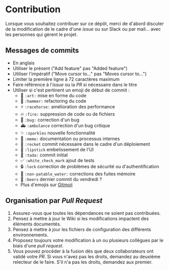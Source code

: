# Contribution

Lorsque vous souhaitez contribuer sur ce dépôt, merci de d'abord discuter de la modification de le cadre d'une _issue_ ou sur Slack ou par mail… avec les personnes qui gèrent le projet.

## Messages de commits

* En anglais
* Utiliser le présent ("Add feature" pas "Added feature")
* Utiliser l'impératif ("Move cursor to..." pas "Moves cursor to...")
* Limiter la première ligne à 72 caractères maximum
* Faire référence à l'_issue_ ou la _PR_ si nécessaire dans le titre
* Utiliser si c'est pertinent un emoji de début de commit :
    * :art: `:art:` mise en forme du code
    * :hammer: `:hammer:` refactoring du code
    * :zap: `:racehorse:` amélioration des performance
    * :fire: `:fire:` suppression de code ou de fichiers
    * :bug: `:bug:` correction d'un bug
    * :ambulance: `:ambulance` correction d'un bug critique
    * :sparkles: `:sparkles` nouvelle fonctionnalité 
    * :memo: `:memo:` documentation ou processus internes
    * :rocket: `:rocket` commit nécessaire dans le cadre d'un déploiement
    * :lipstick: `:lipstick` embelissement de l'UI
    * :tada: `:tada:` commit initial
    * :white_check_mark: `:white_check_mark` ajout de tests
    * :lock: `:lock` correction de problèmes de sécurité ou d'authentification
    * :non-potable_water: `:non-potable_water:` corrections des fuites mémoire
    * :beers: `:beers` dernier commit du vendredi ?
    * Plus d'emojis sur [Gitmoji](https://gitmoji.carloscuesta.me/)

## Organisation par _Pull Request_

1. Assurez-vous que toutes les dépendances ne soient pas contribuées.
2. Pensez à mettre à jour le Wiki si les modifications impactent des éléments documentés.
3. Pensez à mettre à jour les fichiers de configuration des différents environnements.
4. Proposez toujours votre modification à un ou plusieurs collègues par le biais d'une _pull request_.
5. Vous pouvez procéder à la fusion dès que deux collaborateurs ont validé votre _PR_. Si vous n'avez pas les droits, demandez au deuxième relecteur de le faire. S'il n'a pas les droits, demandez aux premier.
